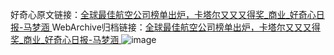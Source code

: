 好奇心原文链接：[全球最佳航空公司榜单出炉，卡塔尔又又又得奖_商业_好奇心日报-马梦涵 ](https://www.qdaily.com/articles/11014.html)
WebArchive归档链接：[全球最佳航空公司榜单出炉，卡塔尔又又又得奖_商业_好奇心日报-马梦涵 ](http://web.archive.org/web/20180123195136/http://www.qdaily.com:80/articles/11014.html)
![image](http://ww3.sinaimg.cn/large/007d5XDply1g3wg6c6vy2j30u090pe81)